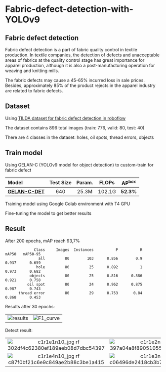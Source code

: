 # Fabric-defect-detection-with-YOLOv9
## Fabric defect detection
Fabric defect detection is a part of fabric quality control in textile production. In textile companies, the detection of defects and unacceptable areas of fabrics at the quality control stage has great importance for apparel production, although it is also a post-manufacturing operation for weaving and knitting mills.

The fabric defects may cause a 45-65% incurred loss in sale prices. Besides, approximately 85% of the product rejects in the apparel industry are related to fabric defects.

## Dataset
Using [TILDA dataset for fabric defect detection in roboflow](https://universe.roboflow.com/irvin-andersen/tilda-fabric/dataset/2)

The dataset contains 896 total images (train: 776, valid: 80, test: 40)

There are 4 classes in the dataset: holes, oil spots, thread errors, objects

## Train model
Using GELAN-C (YOLOv9 model for object detection) to custom-train for fabric defect

| Model | Test Size | Param. | FLOPs | AP<sup>box</sup> |
| :-- | :-: | :-: | :-: | :-: |
| [**GELAN-C-DET**](https://github.com/WongKinYiu/yolov9/releases/download/v0.1/gelan-c-det.pt) | 640 | 25.3M | 102.1G |**52.3%** |

Training model using Google Colab environment with T4 GPU

Fine-tuning the model to get better results
## Result
After 200 epochs, mAP reach 93,7%

                 Class     Images  Instances          P          R      mAP50   mAP50-95
                   all         80        103      0.856        0.9      0.937      0.659
                  hole         80         25      0.892          1      0.973      0.682
               objects         80         25      0.816      0.886      0.921      0.758
              oil spot         80         24      0.962      0.875      0.987      0.743
          thread error         80         29      0.753       0.84      0.868      0.453

Results after 30 epochs:

|||
|:-------------------------:|:-------------------------:|
|![results](https://github.com/khued200/Fabric-defect-detection-with-YOLOv9/assets/139615350/50d521ed-0c8c-4d6f-8c57-470b6812b633)|![F1_curve](https://github.com/khued200/Fabric-defect-detection-with-YOLOv9/assets/139615350/163a90ef-e056-4ec5-b211-788af48236c3)|

Detect result:

|||
|:-------------------------:|:-------------------------:|
|![c1r1e1n10_jpg rf 302df4c62380ef189aeb08d7dbc54397](https://github.com/khued200/Fabric-defect-detection-with-YOLOv9/assets/139615350/9a46c467-911c-4ba9-9b5d-fa2a72b50baf)|![c1r1e2n26_jpg rf 397a04a8f89051055723d42e8d428c3f](https://github.com/khued200/Fabric-defect-detection-with-YOLOv9/assets/139615350/81c616c7-323b-4e3c-88bb-f12cb5e3a32a)|
|![c1r1e4n10_jpg rf c87f0bf21c6e9c849ae2b88c3be1a415](https://github.com/khued200/Fabric-defect-detection-with-YOLOv9/assets/139615350/b19891ed-4b29-4e54-ac90-7b17deb5d0ad)|![c1r1e3n26_jpg rf c06496de2418cb3b7ea2198ec487daca](https://github.com/khued200/Fabric-defect-detection-with-YOLOv9/assets/139615350/6b416655-ca6b-4870-8b7c-7027183045a4)|





